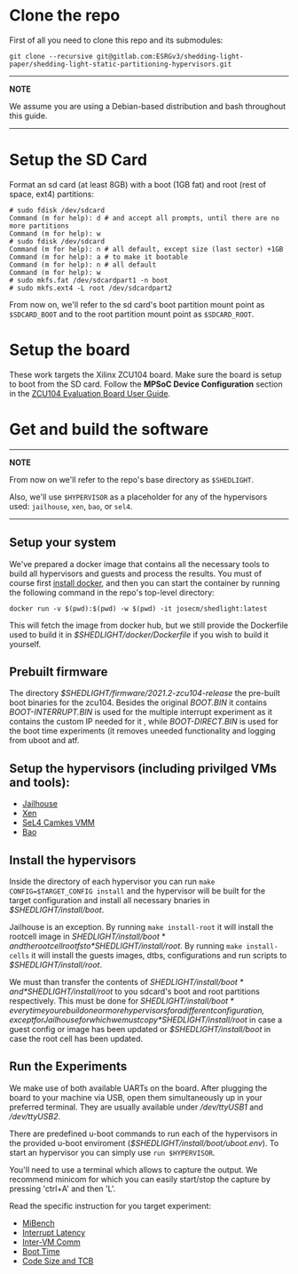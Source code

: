 # Clone the repo

First of all you need to clone this repo and its submodules:

```
git clone --recursive git@gitlab.com:ESRGv3/shedding-light-paper/shedding-light-static-partitioning-hypervisors.git
```

----
**NOTE**

We assume you are using a Debian-based distribution and bash throughout this guide.

----


# Setup the SD Card

Format an sd card (at least 8GB) with a boot (1GB fat) and root (rest of space,
ext4) partitions:

```
# sudo fdisk /dev/sdcard
Command (m for help): d # and accept all prompts, until there are no more partitions
Command (m for help): w
# sudo fdisk /dev/sdcard
Command (m for help): n # all default, except size (last sector) +1GB
Command (m for help): a # to make it bootable
Command (m for help): n # all default
Command (m for help): w
# sudo mkfs.fat /dev/sdcardpart1 -n boot
# sudo mkfs.ext4 -L root /dev/sdcardpart2 
```

From now on, we'll refer to the sd card's boot partition mount point as
`$SDCARD_BOOT` and to the root partition mount point as `$SDCARD_ROOT`.

# Setup the board

These work targets the Xilinx ZCU104 board.
Make sure the board is setup to boot from the SD card. Follow the **MPSoC
Device Configuration** section in the [ZCU104 Evaluation Board User
Guide](https://www.xilinx.com/support/documentation/boards_and_kits/zcu104/ug1267-zcu104-eval-bd.pdf).

# Get and build the software

----
**NOTE**

From now on we'll refer to the repo's base directory as `$SHEDLIGHT`.

Also, we'll use `$HYPERVISOR` as a placeholder for any of the hypervisors 
used: `jailhouse`, `xen`, `bao`, or `sel4`.

----

## Setup your system

We've prepared a docker image that contains all the necessary tools to build
all hypervisors and guests and process the results. You must of course first
[install docker](https://docs.docker.com/engine/install/ubuntu/),
and then you can start the container by running the following command in the 
repo's top-level directory:

```
docker run -v $(pwd):$(pwd) -w $(pwd) -it josecm/shedlight:latest
```

This will fetch the image from docker hub, but we still provide the Dockerfile
used to build it in *$SHEDLIGHT/docker/Dockerfile* if you wish to build it 
yourself.


## Prebuilt firmware

The directory *$SHEDLIGHT/firmware/2021.2-zcu104-release* the pre-built boot
binaries for the zcu104. Besides the original *BOOT.BIN* it contains
*BOOT-INTERRUPT.BIN* is used for the multiple interrupt experiment as it
contains the custom IP needed for it , while *BOOT-DIRECT.BIN* is used for the
boot time experiments (it removes uneeded functionality and logging from uboot
and atf.

## Setup the hypervisors (including privilged VMs and tools):
- [Jailhouse](jailhouse/README.md)
- [Xen](xen/README.md)
- [SeL4 Camkes VMM](sel4/README.md)
- [Bao](bao/README.md)

## Install the hypervisors

Inside the directory of each hypervisor you can run `make CONFIG=$TARGET_CONFIG
install` and the hypervisor will be built for the target configuration and
install all necessary bnaries in *$SHEDLIGHT/install/boot*.

Jailhouse is an exception. By running `make install-root` it will install the
rootcell image in *$SHEDLIGHT/install/boot* and the root cell rootfs to
*$SHEDLIGHT/install/root*.  By running `make install-cells` it will install the
guests images, dtbs, configurations and run scripts to *$SHEDLIGHT/install/root*.

We must than transfer the contents of *$SHEDLIGHT/install/boot* and
*$SHEDLIGHT/install/root* to you sdcard's boot and root partitions
respectively. This must be done for *$SHEDLIGHT/install/boot* everytime you
rebuild one or more hypervisors for a different configuration, except for
Jailhouse for which we must copy *$SHEDLIGHT/install/root* in case a guest
config or image has been updated or *$SHEDLIGHT/install/boot* in case the root
cell has been updated.

## Run the Experiments

We make use of both available UARTs on the board. After plugging the board to
your machine via USB, open them simultaneously up in your preferred terminal.
They are usually available under */dev/ttyUSB1* and */dev/ttyUSB2*.

There are predefined u-boot commands to run each of the hypervisors in the provided
u-boot enviroment (*$SHEDLIGHT/install/boot/uboot.env*). To start an hypervisor
you can simply use `run $HYPERVISOR`.

You'll need to use a terminal which allows to capture the output. We recommend
minicom for which you can easily start/stop the capture by pressing 'ctrl+A' 
and then 'L'.

Read the specific instruction for you target experiment:

- [MiBench]()
- [Interrupt Latency](experiments/irqlat/README.md)
- [Inter-VM Comm]()
- [Boot Time]()
- [Code Size and TCB]()

